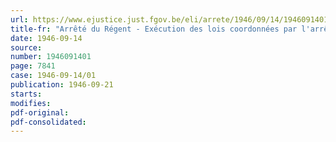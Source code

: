 ```yaml
---
url: https://www.ejustice.just.fgov.be/eli/arrete/1946/09/14/1946091401/justel
title-fr: "Arrêté du Régent - Exécution des lois coordonnées par l'arrêté du 12 septembre 1946, relatives à l'assurance en vue de la vieillesse et du décès prématuré. Majoration de rente de vieillesse. - Désignation des fonctionnaires et autorités chargés de l'examen des demandes. - Détermination des conditions d'octroi et des modalités de liquidation"
date: 1946-09-14
source:
number: 1946091401
page: 7841
case: 1946-09-14/01
publication: 1946-09-21
starts:
modifies:
pdf-original:
pdf-consolidated:
---
```


